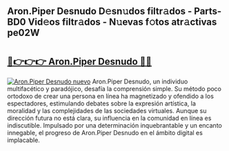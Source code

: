 ## Aron.Piper Desnudo D𝚎sn𝚞dos filtr𝚊dos - Parts-BD0 Vid𝚎os filtr𝚊dos - N𝚞evas f𝚘tos atr𝚊ctivas pe02W

# <h2><a href="http://mb4mof.tromn.icu/?c=Aron.Piper+Desnudo">🔗👉👉👉 Aron.Piper Desnudo 🔗🔗</a></h2>

[![Aron.Piper Desnudo nuevo](https://i.imgur.com/pEAQMta.gif)](http://mb4mof.tromn.icu/?c=Aron.Piper+Desnudo)
Aron.Piper Desnudo, un individuo multifacético y paradójico, desafía la comprensión simple. Su método poco ortodoxo de crear una persona en línea ha magnetizado y ofendido a los espectadores, estimulando debates sobre la expresión artística, la moralidad y las complejidades de las sociedades virtuales. Aunque su dirección futura no está clara, su influencia en la comunidad en línea es indiscutible. Impulsado por una determinación inquebrantable y un encanto innegable, el progreso de Aron.Piper Desnudo en el ámbito digital es implacable.
